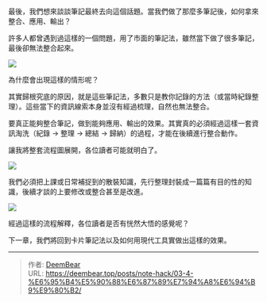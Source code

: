 # 

最後，我們想來談談筆記最終去向這個話題。當我們做了那麼多筆記後，如何拿來整合、應用、輸出？

許多人都曾遇到過這樣的一個問題，用了市面的筆記法，雖然當下做了很多筆記，最後卻無法整合起來。

![](images/20220909134301.png)

為什麼會出現這樣的情形呢？

其實歸根究底的原因，就是這些筆記法，多數只是教你記錄的方法（或當時紀錄整理）。這些當下的資訊線索本身並沒有經過梳理，自然也無法整合。

要真正能夠整合筆記，做到能夠應用、輸出的效果。其實真的必須經過這樣一套資訊淘洗（紀錄 -> 整理 -> 總結 -> 歸納）的過程，才能在後續進行整合動作。

讓我將整套流程圖展開，各位讀者可能就明白了。

![](images/20220909134629.png)

我們必須把上課或日常補捉到的散裝知識，先行整理封裝成一篇篇有目的性的知識，後續才談的上要修改或整合甚至是改進。

![](images/20220909134728.png)

經過這樣的流程解釋，各位讀者是否有恍然大悟的感覺呢？

下一章，我們將回到卡片筆記法以及如何用現代工具實做出這樣的效果。

---

> 作者: [DeemBear](https://deembear.top)  
> URL: https://deembear.top/posts/note-hack/03-4-%E6%95%B4%E5%90%88%E6%87%89%E7%94%A8%E6%94%B9%E9%80%B2/  

